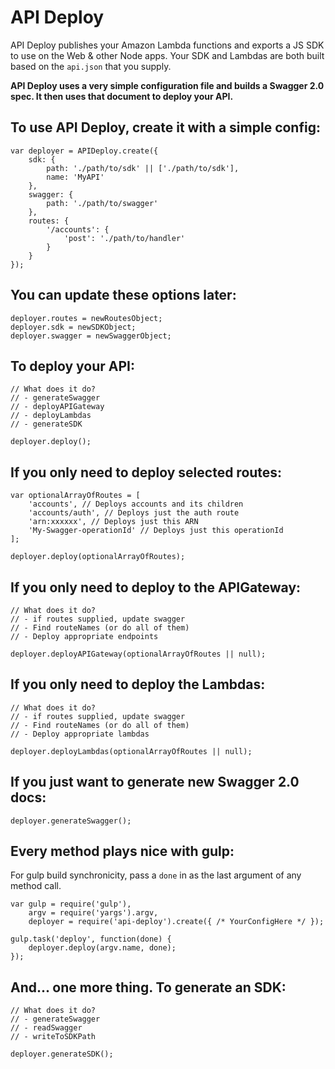 # API Deploy

API Deploy publishes your Amazon Lambda functions and exports a JS SDK to use on the Web & other Node apps. Your SDK and Lambdas are both built based on the `api.json` that you supply.

**API Deploy uses a very simple configuration file and builds a Swagger 2.0 spec. It then uses that document to deploy your API.**

## To use API Deploy, create it with a simple config:

```
var deployer = APIDeploy.create({
    sdk: {
        path: './path/to/sdk' || ['./path/to/sdk'],
        name: 'MyAPI'
    },
    swagger: {
        path: './path/to/swagger'
    },
    routes: {
        '/accounts': {
            'post': './path/to/handler'
        }
    }
});
```

## You can update these options later:

```
deployer.routes = newRoutesObject;
deployer.sdk = newSDKObject;
deployer.swagger = newSwaggerObject;
```

## To deploy your API:

```
// What does it do?
// - generateSwagger
// - deployAPIGateway
// - deployLambdas
// - generateSDK

deployer.deploy();
```

## If you only need to deploy selected routes:

```
var optionalArrayOfRoutes = [
    'accounts', // Deploys accounts and its children
    'accounts/auth', // Deploys just the auth route
    'arn:xxxxxx', // Deploys just this ARN
    'My-Swagger-operationId' // Deploys just this operationId
];

deployer.deploy(optionalArrayOfRoutes);
```

## If you only need to deploy to the APIGateway:

```
// What does it do?
// - if routes supplied, update swagger
// - Find routeNames (or do all of them)
// - Deploy appropriate endpoints

deployer.deployAPIGateway(optionalArrayOfRoutes || null);
```

## If you only need to deploy the Lambdas:

```
// What does it do?
// - if routes supplied, update swagger
// - Find routeNames (or do all of them)
// - Deploy appropriate lambdas

deployer.deployLambdas(optionalArrayOfRoutes || null);
```

## If you just want to generate new Swagger 2.0 docs:

```
deployer.generateSwagger();
```

## Every method plays nice with gulp:

For gulp build synchronicity, pass a `done` in as the last argument of any method call.

```
var gulp = require('gulp'),
    argv = require('yargs').argv,
    deployer = require('api-deploy').create({ /* YourConfigHere */ });

gulp.task('deploy', function(done) {
    deployer.deploy(argv.name, done);
});
```

## And... one more thing. To generate an SDK:

```
// What does it do?
// - generateSwagger
// - readSwagger
// - writeToSDKPath

deployer.generateSDK();
```

##

